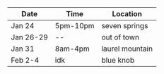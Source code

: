 
|Date | Time | Location | 
|--|--|--|
| Jan 24 | 5pm-10pm | seven springs |
| Jan 26-29 | -- | out of town |
| Jan 31 | 8am-4pm | laurel mountain |
| Feb 2-4 | idk | blue knob |
<!--stackedit_data:
eyJoaXN0b3J5IjpbMTI2ODY4NDY2Ml19
-->